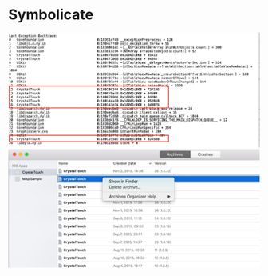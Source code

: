 # Symbolicate

![](assets/symbolicate/backtrace1.jpg)
![](assets/symbolicate/1918EDB3-F321-4E15-94DF-71D2E5DC7702.jpg)